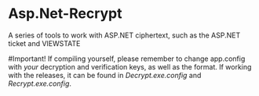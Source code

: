 # Asp.Net-Recrypt
A series of tools to work with ASP.NET ciphertext, such as the ASP.NET ticket and VIEWSTATE

#Important!
If compiling yourself, please remember to change app.config with _your_ decryption and verification keys, as well as the format.  If working with the releases, it can be found in _Decrypt.exe.config_ and _Recrypt.exe.config_.
